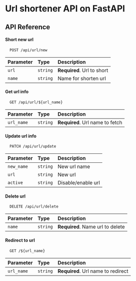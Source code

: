 # Url shortener API on FastAPI

## API Reference

#### Short new url

```http
  POST /api/url/new
```

| Parameter | Type     | Description                |
| :-------- | :------- | :------------------------- |
| `url` | `string` | **Required**. Url to short |
| `name`| `string` | Name for shorten url|

#### Get url info

```http
  GET /api/url/${url_name}
```

| Parameter | Type     | Description                       |
| :-------- | :------- | :-------------------------------- |
| `url_name`      | `string` | **Required**. Url name to fetch |

#### Update url info

```http
  PATCH /api/url/update
```

| Parameter | Type     | Description                       |
| :-------- | :------- | :-------------------------------- |
| `new_name`      | `string` | New url name |
| `url`      | `string` | New url |
| `active`      | `string` | Disable/enable url |

#### Delete url

```http
  DELETE /api/url/delete
```

| Parameter | Type     | Description                       |
| :-------- | :------- | :-------------------------------- |
| `name`      | `string` | **Required**. Name url to delete |


#### Redirect to url

```http
  GET /${url_name}
```

| Parameter | Type     | Description                       |
| :-------- | :------- | :-------------------------------- |
| `url_name`      | `string` | **Required**. Url name to redirect |
